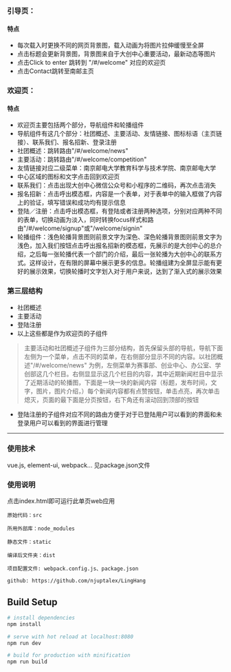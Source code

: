### 引导页：
#### 特点
- 每次载入时更换不同的网页背景图，载入动画为将图片拉伸缓慢至全屏
- 点击标题会更新背景图，背景图来自于大创中心重要活动，最新动态等图片
- 点击Click to enter 跳转到 "/#/welcome" 对应的欢迎页
- 点击Contact跳转至南邮主页

### 欢迎页：
#### 特点
- 欢迎页主要包括两个部分，导航组件和轮播组件
- 导航组件有这几个部分：社团概述、主要活动、友情链接、图标标语（主页链接）、联系我们、报名招新、登录注册
- 社团概述：跳转路由"/#/welcome/news"
- 主要活动：跳转路由"/#/welcome/competition"
- 友情链接对应二级菜单：南京邮电大学教育科学与技术学院、南京邮电大学
- 中心区域的图标和文字点击回到欢迎页
- 联系我们：点击出现大创中心微信公众号和小程序的二维码，再次点击消失
- 报名招新：点击呼出模态框，内容是一个表单，对于表单中的输入框做了内容上的验证，填写错误和成功均有提示信息
- 登陆／注册：点击呼出模态框，有登陆或者注册两种选项，分别对应两种不同的表单，切换动画为淡入，同时转换focus样式和路由"/#/welcome/signup"或"/welcome/signin"
- 轮播组件：浅色轮播背景图则前景文字为深色、深色轮播背景图则前景文字为浅色，加入我们按钮点击呼出报名招新的模态框，先展示的是大创中心的总介绍，之后每一张轮播代表一个部门的介绍，最后一张轮播为大创中心的联系方式。这样设计，在有限的屏幕中展示更多的信息。轮播组建为全屏显示能有更好的展示效果，切换轮播时文字划入对于用户来说，达到了渐入式的展示效果


### 第三层结构
- 社团概述
- 主要活动
- 登陆注册
- 以上这些都是作为欢迎页的子组件

> 主要活动和社团概述子组件为三部分结构，首先保留头部的导航，导航下面左侧为一个菜单，点击不同的菜单，在右侧部分显示不同的内容。以社团概述"/#/welcome/news" 为例，左侧菜单为赛事部、创业中心、办公室、学创部这几个栏目。右侧显显示这几个栏目的内容，其中近期新闻栏目中显示了近期活动的轮播图，下面是一块一块的新闻内容（标题，发布时间，文字，图片，图片介绍，）每个新闻内容都有点赞按钮，单击点亮，再次单击熄灭，页面的最下面是分页按钮，右下角还有滚动回到顶部的按钮

- 登陆注册的子组件对应不同的路由方便于对于已登陆用户可以看到的界面和未登录用户可以看到的界面进行管理
---

### 使用技术

vue.js, element-ui, webpack...
见package.json文件


### 使用说明

点击index.html即可运行此单页web应用


```
原始代码：src

所用外部库：node_modules

静态文件：static

编译后文件夹：dist

项目配置文件: webpack.config.js、package.json

github: https://github.com/njuptalex/LingHang
```

## Build Setup

``` bash
# install dependencies
npm install

# serve with hot reload at localhost:8080
npm run dev

# build for production with minification
npm run build
```


